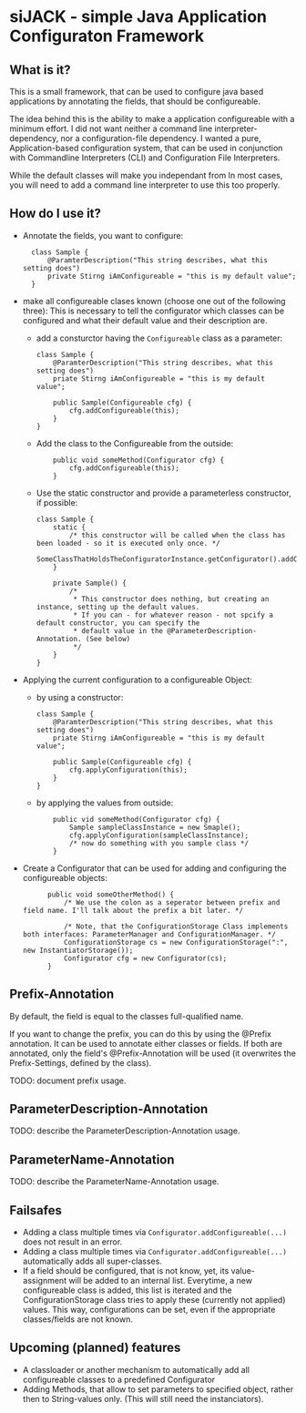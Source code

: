 siJACK - simple Java Application Configuraton Framework
=======================================================

## What is it?

This is a small framework, that can be used to configure java based applications by annotating the fields, that should be configureable.

The idea behind this is the ability to make a application configureable with a minimum effort. I did not want neither a command line interpreter-dependency, nor a configuration-file dependency. I wanted a pure, Application-based configuration system, that can be used in conjunction with Commandline Interpreters (CLI) and Configuration File Interpreters.

While the default classes will make you independant from 
In most cases, you will need to add a command line interpreter to use this too properly.

## How do I use it?

* Annotate the fields, you want to configure:

		class Sample {
			@ParamterDescription("This string describes, what this setting does")
			private Stirng iAmConfigureable = "this is my default value";
		}

* make all configureable clases known (choose one out of the following three):
 	This is necessary to tell the configurator which classes can be configured and what their default value and their description are.
	*	add a consturctor having the `Configureable` class as a parameter:
	
			class Sample {
				@ParamterDescription("This string describes, what this setting does")
				priate Stirng iAmConfigureable = "this is my default value";
				
				public Sample(Configureable cfg) {
					cfg.addConfigureable(this);
				}
			}
	
	*	Add the class to the Configureable from the outside:
	
				public void someMethod(Configurator cfg) {
					cfg.addConfigureable(this);
				}
		
	*	Use the static constructor and provide a parameterless constructor, if possible:
	
			class Sample {
			 	static {
			  		/* this constructor will be called when the class has been loaded - so it is executed only once. */
			  		SomeClassThatHoldsTheConfiguratorInstance.getConfigurator().addConfigureable(Sample.class);
			  	}
			  	
			  	private Sample() {
			  		/*
			  		 * This constructor does nothing, but creating an instance, setting up the default values.
			  		 * If you can - for whatever reason - not spcify a default constructor, you can specify the
			  		 * default value in the @ParameterDescription-Annotation. (See below)
			  		 */
		 	 	}
			}
	
* Applying the current configuration to a configureable Object:
	*	by using a constructor:
	
			class Sample {
				@ParamterDescription("This string describes, what this setting does")
				priate Stirng iAmConfigureable = "this is my default value";
				
				public Sample(Configureable cfg) {
					cfg.applyConfiguration(this);
				}
			}
  
	*	by applying the values from outside:
	
				public vid someMethod(Configurator cfg) {
					Sample sampleClassInstance = new Smaple();
					cfg.applyConfiguration(sampleClassInstance);
					/* now do something with you sample class */
				}

* Create a Configurator that can be used for adding and configuring the configureable objects:

			public void someOtherMethod() {
				/* We use the colon as a seperator between prefix and field name. I'll talk about the prefix a bit later. */
				
				/* Note, that the ConfigurationStorage Class implements both interfaces: ParameterManager and ConfigurationManager. */
				ConfigurationStorage cs = new ConfigurationStorage(":", new InstantiatorStorage());
				Configurator cfg = new Configurator(cs);
			}

## Prefix-Annotation

By default, the field is equal to the classes full-qualified name.

If you want to change the prefix, you can do this by using the @Prefix annotation. It can be used to annotate either classes or fields. If both are annotated, only the field's @Prefix-Annotation will be used (it overwrites the Prefix-Settings, defined by the class).

TODO: document prefix usage.

## ParameterDescription-Annotation

TODO: describe the ParameterDescription-Annotation usage.

## ParameterName-Annotation

TODO: describe the ParameterName-Annotation usage.

## Failsafes

* Adding a class multiple times via `Configurator.addConfigureable(...)` does not result in an error.
* Adding a class multiple times via `Configurator.addConfigureable(...)` automatically adds all super-classes.
* If a field should be configured, that is not know, yet, its value-assignment will be added to an internal list. Everytime, a new configureable class is added, this list is iterated and the ConfigurationStorage class tries to apply these (currently not applied) values. This way, configurations can be set, even if the appropriate classes/fields are not known.

## Upcoming (planned) features

* A classloader or another mechanism to automatically add all configureable classes to a predefined Configurator
* Adding Methods, that allow to set parameters to specified object, rather then to String-values only. (This will still need the instanciators).

